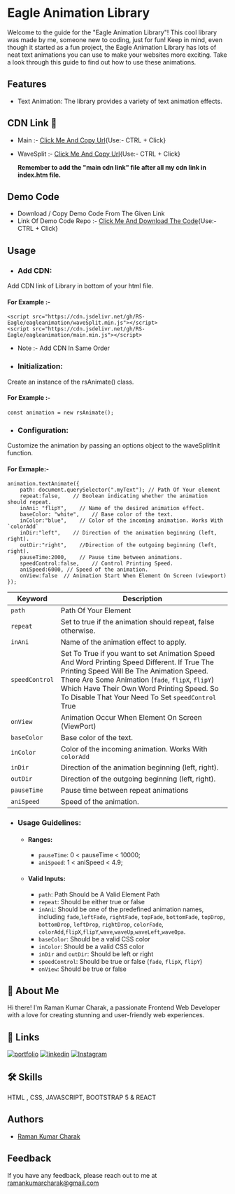 
# Eagle Animation Library


Welcome to the guide for the "Eagle Animation Library"! This cool library was made by me, someone new to coding, just for fun! Keep in mind, even though it started as a fun project, the Eagle Animation Library has lots of neat text animations you can use to make your websites more exciting. Take a look through this guide to find out how to use these animations.

## Features

- Text Animation: The library provides a variety of text animation effects.



## CDN Link 🔗

- Main :- [Click Me And Copy Url](https://cdn.jsdelivr.net/gh/RS-Eagle/eagleanimation/main.min.js){Use:- CTRL + Click}

- WaveSplit :- [Click Me And Copy Url](https://cdn.jsdelivr.net/gh/RS-Eagle/eagleanimation/waveSplit.min.js){Use:- CTRL + Click}

    **Remember to add the "main cdn link" file after all my cdn link in index.htm file.**

## Demo Code
  - Download / Copy Demo Code From The Given Link 
  - Link Of Demo Code Repo :- [Click Me And Download The Code](https://github.com/RS-Eagle/demo-eagleanimation){Use:- CTRL + Click}

## Usage
- ### Add CDN:
Add CDN link of Library in bottom of your html file.
#### For Example :- 
    <script src="https://cdn.jsdelivr.net/gh/RS-Eagle/eagleanimation/waveSplit.min.js"></script> 
    <script src="https://cdn.jsdelivr.net/gh/RS-Eagle/eagleanimation/main.min.js"></script> 

- Note :- Add CDN In Same Order

- ### Initialization: 
Create an instance of the rsAnimate() class.
#### For Example :-
    const animation = new rsAnimate();


- ### Configuration: 
Customize the animation by passing an options object to the waveSplitInit function.

#### For Exmaple:- 
    animation.textAnimate({
        path: document.querySelector(".myText"); // Path Of Your element
        repeat:false,    // Boolean indicating whether the animation should repeat.
        inAni: "flipY",    // Name of the desired animation effect.
        baseColor: "white",    // Base color of the text.
        inColor:"blue",    // Color of the incoming animation. Works With `colorAdd`
        inDir:"left",    // Direction of the animation beginning (left, right).
        outDir:"right",    //Direction of the outgoing beginning (left, right).
        pauseTime:2000,    // Pause time between animations.
        speedControl:false,    // Control Printing Speed.
        aniSpeed:6000, // Speed of the animation.
        onView:false  // Animation Start When Element On Screen (viewport)
    });



| Keyword  | Description |
| ------------- | ------------- |
| `path` | Path Of Your Element |
|  `repeat` | Set to true if the animation should repeat, false otherwise.  |
| `inAni`  |  Name of the animation effect to apply. |
| `speedControl` | Set To True if you want to set Animation Speed And Word Printing Speed Different. If True The Printing Speed Will Be The Animation Speed. There Are Some Animation (`fade`, `flipX`, `flipY`) Which Have Their Own Word Printing Speed. So To Disable That Your Need To Set `speedControl` True |
| `onView` | Animation Occur When Element On Screen (ViewPort) |
| `baseColor`  | Base color of the text. |
| `inColor`  |  Color of the incoming animation. Works With `colorAdd` |
| `inDir`  |  Direction of the animation beginning (left, right). |
| `outDir`  |  Direction of the outgoing beginning (left, right). |
| `pauseTime`  |  Pause time between repeat animations  |
| `aniSpeed`  |  Speed of the animation. |


- ### Usage Guidelines:
    - #### Ranges:
        - `pauseTime`:  0 < pauseTime < 10000;
        - `aniSpeed`: 1 < aniSpeed < 4.9;
    - #### Valid Inputs:
        - `path`: Path Should be A Valid Element Path
        - `repeat`: Should be either true or false
        - `inAni`: Should be one of the predefined animation names, including `fade`,`leftFade`, `rightFade`, `topFade`, `bottomFade`, `topDrop`, `bottomDrop`, `leftDrop`, `rightDrop`, `colorFade`, `colorAdd`,`flipX`,`flipY`,`wave`,`waveUp`,`waveLeft`,`waveOpa`.
        - `baseColor`: Should be a valid CSS color
        - `inColor`: Should be a valid CSS color
        - `inDir` and `outDir`: Should be left or right
        - `speedControl`: Should be  true or false (`fade`, `flipX`, `flipY`)
        - `onView`: Should be  true or false



## 🚀 About Me
Hi there! I'm Raman Kumar Charak, a passionate Frontend Web Developer with a love for creating stunning and user-friendly web experiences.


## 🔗 Links
[![portfolio](https://img.shields.io/badge/my_portfolio-000?style=for-the-badge&logo=ko-fi&logoColor=white)](https://rs-eagle.github.io/Portfolio/)
[![linkedin](https://img.shields.io/badge/linkedin-0A66C2?style=for-the-badge&logo=linkedin&logoColor=white)](https://www.linkedin.com/in/raman-kumar-charak-36372826b)
[![Instagram](https://img.shields.io/badge/instagram-f21da1?style=for-the-badge&logo=instagram&logoColor=white)](https://www.instagram.com/raman.charak1026/)


## 🛠 Skills
 HTML , CSS,  JAVASCRIPT, BOOTSTRAP 5  & REACT


## Authors

- [Raman Kumar Charak](https://github.com/RS-Eagle)


## Feedback

If you have any feedback, please reach out to me at ramankumarcharak@gmail.com

